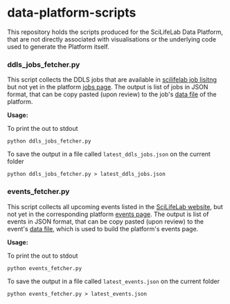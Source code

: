# data-platform-scripts
This repository holds the scripts produced for the SciLifeLab Data Platform, that are not directly associated with visualisations or the underlying code used to generate the Platform itself.

### ddls_jobs_fetcher.py

This script collects the DDLS jobs that are available in [scilifelab job lisitng](https://www.scilifelab.se/careers?filter=ddls) but not yet in the platform [jobs page](https://data.scilifelab.se/jobs/). The output is list of jobs in JSON format, that can be copy pasted (upon review) to the job's [data file](https://blobserver.dc.scilifelab.se/blob/data_platform_jobs.json/info) of the platform.

**Usage:**

To print the out to stdout
```
python ddls_jobs_fetcher.py
```

To save the output in a file called `latest_ddls_jobs.json` on the current folder
```
python ddls_jobs_fetcher.py > latest_ddls_jobs.json
```

### events_fetcher.py

This script collects all upcoming events listed in the [SciLifeLab website](https://www.scilifelab.se/events), but not yet in the corresponding platform [events page](https://data.scilifelab.se/events/). The output is list of events in JSON format, that can be copy pasted (upon review) to the event's [data file](https://blobserver.dc.scilifelab.se/blob/data_platform_events.json/info), which is used to build the platform's events page.

**Usage:**

To print the out to stdout
```
python events_fetcher.py
```

To save the output in a file called `latest_events.json` on the current folder
```
python events_fetcher.py > latest_events.json
```
